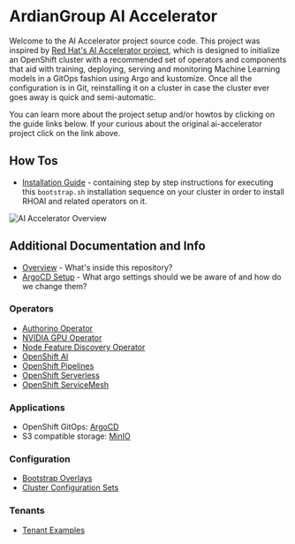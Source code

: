 # ArdianGroup AI Accelerator

Welcome to the AI Accelerator project source code. This project was inspired by [Red Hat's AI Accelerator project](https://github.com/redhat-ai-services/ai-accelerator), which is designed to initialize an OpenShift cluster with a recommended set of operators and components that aid with training, deploying, serving and monitoring Machine Learning models in a GitOps fashion using Argo and kustomize. Once all the configuration is in Git, reinstalling it on a cluster in case the cluster ever goes away is quick and semi-automatic.

You can learn more about the project setup and/or howtos by clicking on the guide links below. If your curious about the original ai-accelerator project click on the link above. 

## How Tos
* [Installation Guide](documentation/installation.md) - containing step by step instructions for executing this `bootstrap.sh` installation sequence on your cluster in order to install RHOAI and related operators on it.

![AI Accelerator Overview](documentation/diagrams/AI_Accelerator.drawio.png)

## Additional Documentation and Info
* [Overview](documentation/overview.md) - What's inside this repository?
* [ArgoCD Setup](documentation/configuring-argo.md) - What argo settings should we be aware of and how do we change them?

### Operators

* [Authorino Operator](components/operators/authorino-operator/)
* [NVIDIA GPU Operator](components/operators/gpu-operator-certified/)
* [Node Feature Discovery Operator](components/operators/nfd/)
* [OpenShift AI](components/operators/openshift-ai/)
* [OpenShift Pipelines](components/operators/openshift-pipelines/)
* [OpenShift Serverless](components/operators/openshift-serverless/)
* [OpenShift ServiceMesh](components/operators/openshift-servicemesh/)

### Applications

* OpenShift GitOps: [ArgoCD](components/argocd/)
* S3 compatible storage: [MinIO](components/apps/minio)

### Configuration

* [Bootstrap Overlays](bootstrap/overlays/)
* [Cluster Configuration Sets](clusters/overlays/)

### Tenants

* [Tenant Examples](tenants/)


